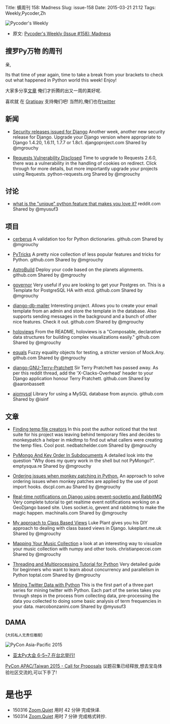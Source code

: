 Title: 蠎周刊 158: Madness
Slug: issue-158
Date: 2015-03-21 21:12
Tags: Weekly,Pycoder,Zh 


![Pycoder's Weekly](https://gallery.mailchimp.com/9735795484d2e4c204da82a29/images/Image_202014_01_22_20at_2010.45.04_20AM9789bf.png)


- 原文: [Pycoder's Weekly (Issue #158): Madness](http://us4.campaign-archive1.com/?u=9735795484d2e4c204da82a29&id=342d2cd3c5&e=889f3f6a05)

##  搜罗Py万物 的周刊

亲,


Its that time of year again, time to take a break from your brackets to check out what happened in Python world this week! Enjoy!

大家多分享[文章](http://pycoders.com/submissions/) 
俺们才折腾的出又一周的美好呢.

喜欢就
在 [Gratipay](https://www.gratipay.com/PycodersWeekly)
支持俺们吧!
当然的,俺们也在[twitter](http://www.twitter.com/pycoders)


## 新闻



- [Security releases issued for Django](https://www.djangoproject.com/weblog/2015/mar/18/security-releases/)
Another week, another new security release for Django. Upgrade your Django version where appropriate to Django 1.4.20, 1.6.11, 1.7.7 or 1.8c1.
djangoproject.com
Shared by @mgrouchy
 

- [Requests Vulnerability Disclosed](http://docs.python-requests.org/en/latest/community/updates/#id1)
Time to upgrade to Requests 2.6.0, there was a vulnerability in the handling of cookies on redirect. Click through for more details, but more importantly upgrade your projects using Requests.
python-requests.org
Shared by @mgrouchy
 



## 讨论

- [what is the "unique" python feature that makes you love it?](http://www.reddit.com/r/Python/comments/2zg57n/learning_python_coming_from_many_other_languages/)
reddit.com
Shared by @myusuf3
 

## 项目

- [cerberus](https://github.com/nicolaiarocci/cerberus)
A validation too for Python dictionaries.
github.com
Shared by @mgrouchy
 

- [PyTricks](https://github.com/brennerm/PyTricks)
A pretty nice collection of less popular features and tricks for Python.
github.com
Shared by @mgrouchy
 

- [AstroBuild](https://github.com/lhartikk/AstroBuild)
Deploy your code based on the planets alignments.
github.com
Shared by @mgrouchy
 

- [governor](https://github.com/compose/governor)
Very useful if you are looking to get your Postgres on. This is a Template for PostgreSQL HA with etcd.
github.com
Shared by @mgrouchy
 

- [django-db-mailer](https://github.com/LPgenerator/django-db-mailer)
Interesting project. Allows you to create your email template from an admin and store the template in the database. Also supports sending messages in the background and a bunch of other nice features. Check it out.
github.com
Shared by @mgrouchy
 

- [holoviews](https://github.com/ioam/holoviews)
From the README, holoviews is a "Composable, declarative data structures for building complex visualizations easily."
github.com
Shared by @mgrouchy
 

- [equals](https://github.com/toddsifleet/equals)
Fuzzy equality objects for testing, a stricter version of Mock.Any.
github.com
Shared by @mgrouchy
 

- [django-GNU-Terry-Pratchett](https://github.com/aaronbassett/django-GNU-Terry-Pratchett)
Sir Terry Pratchett has passed away. As per this reddit thread, add the 'X-Clacks-Overhead' header to your Django application honour Terry Pratchett.
github.com
Shared by @aaronbassett
 

- [aiomysql](https://github.com/aio-libs/aiomysql)
Library for using a MySQL database from asyncio.
github.com
Shared by @isinf


## 文章


- [Finding temp file creators](http://nedbatchelder.com//blog/201503/finding_temp_file_creators.html)
In this post the author noticed that the test suite for his project was leaving behind temporary files and decides to monkeypatch a helper in mkdtmp to find out what callers were creating the temp files. Cool post.
nedbatchelder.com
Shared by @mgrouchy
 

- [PyMongo And Key Order In Subdocuments](http://emptysqua.re/blog/pymongo-key-order/)
A detailed look into the question "Why does my query work in the shell but not PyMongo?".
emptysqua.re
Shared by @mgrouchy
 

- [Ordering issues when monkey patching in Python.](http://blog.dscpl.com.au/2015/03/ordering-issues-when-monkey-patching-in.html)
An approach to solve ordering issues when monkey patches are applied by the use of post import hooks.
dscpl.com.au
Shared by @mgrouchy
 

- [Real-time notifications on Django using gevent-socketio and RabbitMQ](http://www.machinalis.com/blog/rt-notifications-gevent-gis/)
Very complete tutorial to get realtime event notifications working on a GeoDjango based site. Uses socket.io, gevent and rabbitmq to make the magic happen.
machinalis.com
Shared by @mgrouchy
 

- [My approach to Class Based Views](http://lukeplant.me.uk/blog/posts/my-approach-to-class-based-views/)
Luke Plant gives you his DIY approach to dealing with class based views in Django.
lukeplant.me.uk
Shared by @mgrouchy
 

- [Mapping Your Music Collection](http://www.christianpeccei.com/musicmap/)
a look at an interesting way to visualize your music collection with numpy and other tools.
christianpeccei.com
Shared by @mgrouchy
 

- [Threading and Multiprocessing Tutorial for Python](http://www.toptal.com/python/beginners-guide-to-concurrency-and-parallelism-in-python)
Very detailed guide for beginners who want to learn about concurrency and parallelism in Python
toptal.com
Shared by @mgrouchy
 

- [Mining Twitter Data with Python](http://marcobonzanini.com/2015/03/02/mining-twitter-data-with-python-part-1/)
This is the first part of a three part series for mining twitter with Python. Each part of the series takes you through steps in the process from collecting data, pre-processing the data you collected to doing some basic analysis of term frequencies in your data.
marcobonzanini.com
Shared by @myusuf3




## DAMA
(`大妈私人无责任播报`)

![PyCon Asia-Pacific 2015](http://zoomq.qiniudn.com/CPyUG/PyCon2015China/pycon-apac2015-logo.png)

- [亚太Py大会 6-5~7 在台北举行!](http://pycontw.blogspot.tw/2015/02/pycon-asia-pacific-2015-in-taiwan-save.html)

[PyCon APAC/Taiwan 2015 - Call for Proposals](https://tw.pycon.org/2015apac/en/call-for-proposals/) 议题召集已经释放,想去宝岛体验社区交流的,可以下手了!


# 是也乎

- 150316 [Zoom.Quiet](http://zoomquiet.org/) 用时 42 分钟 完成快译.
- 150314 [Zoom.Quiet](http://zoomquiet.org/) 用时 7 分钟 完成格式转抄.

    
 
